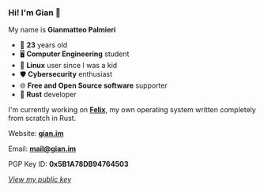 ### Hi! I'm Gian 👋

My name is **Gianmatteo Palmieri**

- 📅 **23** years old
- 🖥️ **Computer Engineering** student
- 🐧 **Linux** user since I was a kid
- 🛡️ **Cybersecurity** enthusiast
- 🌐 **Free and Open Source software** supporter
- 🦀 **Rust** developer

I'm currently working on **[Felix](https://github.com/mrgian/felix)**, my own operating system written completely from scratch in Rust.

Website: **[gian.im](https://gian.im)**

Email: **mail@gian.im**

PGP Key ID: **0x5B1A78DB94764503**

*[View my public key](https://github.com/mrgian/mrgian/raw/main/public.key)*
